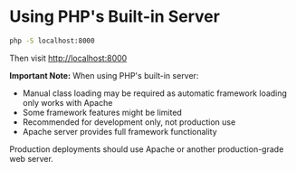 # Using PHP's Built-in Server

```bash
php -S localhost:8000
```

Then visit [http://localhost:8000](http://localhost:8000)

**Important Note:** When using PHP's built-in server:

* Manual class loading may be required as automatic framework loading only works with Apache
* Some framework features might be limited
* Recommended for development only, not production use
* Apache server provides full framework functionality

Production deployments should use Apache or another production-grade web server.
